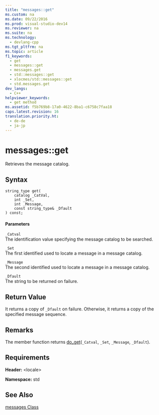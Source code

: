 ```yaml
---
title: "messages::get"
ms.custom: na
ms.date: 09/22/2016
ms.prod: visual-studio-dev14
ms.reviewer: na
ms.suite: na
ms.technology: 
  - devlang-cpp
ms.tgt_pltfrm: na
ms.topic: article
f1_keywords: 
  - get
  - messages::get
  - messages.get
  - std::messages::get
  - xlocmes/std::messages::get
  - std.messages.get
dev_langs: 
  - C++
helpviewer_keywords: 
  - get method
ms.assetid: f5b769b8-17a0-4622-8ba1-c6758c7faa18
caps.latest.revision: 16
translation.priority.ht: 
  - de-de
  - ja-jp
---
```

# messages::get
Retrieves the message catalog.  
  
## Syntax  
  
```  
string_type get(  
    catalog _CatVal,   
    int _Set,   
    int _Message,  
    const string_type& _Dfault  
) const;  
```  
  
#### Parameters  
 `_Catval`  
 The identification value specifying the message catalog to be searched.  
  
 `_Set`  
 The first identified used to locate a message in a message catalog.  
  
 `_Message`  
 The second identified used to locate a message in a message catalog.  
  
 `_Dfault`  
 The string to be returned on failure.  
  
## Return Value  
 It returns a copy of `_Dfault` on failure. Otherwise, it returns a copy of the specified message sequence.  
  
## Remarks  
 The member function returns [do_get](../vs140/messages--do_get.md)(`_Catval`, `_Set`, `_Message`, `_Dfault`).  
  
## Requirements  
 **Header:** <locale\>  
  
 **Namespace:** std  
  
## See Also  
 [messages Class](../vs140/messages-class.md)